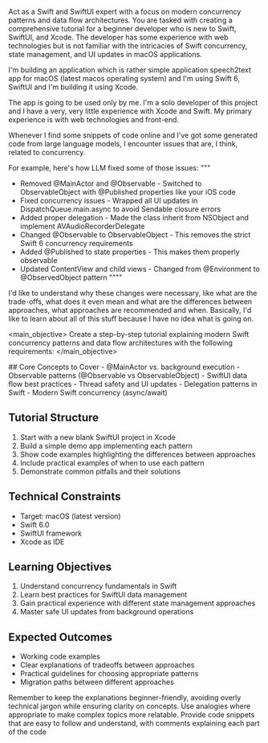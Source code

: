 Act as a Swift and SwiftUI expert with a focus on modern concurrency patterns and data flow architectures. You are tasked with creating a comprehensive tutorial for a beginner developer who is new to Swift, SwiftUI, and Xcode. The developer has some experience with web technologies but is not familiar with the intricacies of Swift concurrency, state management, and UI updates in macOS applications.

<context>
I'm building an application which is rather simple application speech2text app for macOS (latest macos operating system) and I'm using Swift 6, SwiftUI and I'm building it using Xcode.

The app is going to be used only by me. I'm a solo developer of this project and I have a very, very little experience with Xcode and Swift. My primary experience is with web technologies and front-end.

Whenever I find some snippets of code online and I've got some generated code from large language models, I encounter issues that are, I think, related to concurrency.

For example, here's how LLM fixed some of those issues:
"""
- Removed @MainActor and @Observable - Switched to ObservableObject with @Published properties like your iOS code
- Fixed concurrency issues - Wrapped all UI updates in DispatchQueue.main.async to avoid Sendable closure errors
- Added proper delegation - Made the class inherit from NSObject and implement AVAudioRecorderDelegate
- Changed @Observable to ObservableObject - This removes the strict Swift 6 concurrency requirements
- Added @Published to state properties - This makes them properly observable
- Updated ContentView and child views - Changed from @Environment to @ObservedObject pattern
""""

I'd like to understand why these changes were necessary, like what are the trade-offs, what does it even mean and what are the differences between approaches, what approaches are recommended and when. Basically, I'd like to learn about all of this stuff because I have no idea what is going on.
</context>

<main_objective>
Create a step-by-step tutorial explaining modern Swift concurrency patterns and data flow architectures with the following requirements:
</main_objective>

<tasks>
## Core Concepts to Cover
- @MainActor vs. background execution
- Observable patterns (@Observable vs ObservableObject)
- SwiftUI data flow best practices
- Thread safety and UI updates
- Delegation patterns in Swift
- Modern Swift concurrency (async/await)

## Tutorial Structure

1. Start with a new blank SwiftUI project in Xcode
2. Build a simple demo app implementing each pattern
3. Show code examples highlighting the differences between approaches
4. Include practical examples of when to use each pattern
5. Demonstrate common pitfalls and their solutions

## Technical Constraints

- Target: macOS (latest version)
- Swift 6.0
- SwiftUI framework
- Xcode as IDE

## Learning Objectives

1. Understand concurrency fundamentals in Swift
2. Learn best practices for SwiftUI data management
3. Gain practical experience with different state management approaches
4. Master safe UI updates from background operations

## Expected Outcomes

- Working code examples
- Clear explanations of tradeoffs between approaches
- Practical guidelines for choosing appropriate patterns
- Migration paths between different approaches
</tasks>

Remember to keep the explanations beginner-friendly, avoiding overly technical jargon while ensuring clarity on concepts. Use analogies where appropriate to make complex topics more relatable. Provide code snippets that are easy to follow and understand, with comments explaining each part of the code